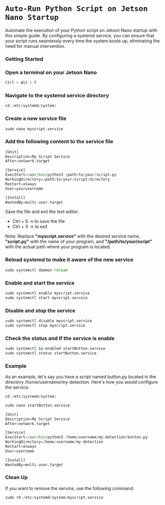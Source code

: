 # **`Auto-Run Python Script on Jetson Nano Startup`**

Automate the execution of your Python script on Jetson Nano startup with this simple guide. By configuring a systemd service, you can ensure that your script runs seamlessly every time the system boots up, eliminating the need for manual intervention.


### Getting Started

### Open a terminal on your Jetson Nano


```python
Ctrl + Alt + T
```

### Navigate to the systemd service directory


```python
cd /etc/systemd/system/
```

### Create a new service file


```python
sudo nano myscript.service
```

### Add the following content to the service file


```python
[Unit]
Description=My Script Service
After=network.target

[Service]
ExecStart=/usr/bin/python3 /path/to/your/script.py
WorkingDirectory=/path/to/your/script/directory
Restart=always
User=yourusername

[Install]
WantedBy=multi-user.target
```

Save the file and exit the text editor:
*   Ctrl + S -> to save the file
*   Ctrl + X -> to exit

Note: Replace **"myscript.service"** with the desired service name, **"script.py"** with the name of your program, and **"/path/to/your/script"** with the actual path where your program is located.

### Reload systemd to make it aware of the new service


```python
sudo systemctl daemon-reload
```

### Enable and start the service


```python
sudo systemctl enable myscript.service
sudo systemctl start myscript.service
```

### Disable and stop the service


```python
sudo systemctl disable myscript.service
sudo systemctl stop myscript.service
```

### Check the status and if the service is enable


```python
sudo systemctl is-enabled startButton.service
sudo systemctl status startButton.service
```

### Example

As an example, let's say you have a script named button.py located in the directory /home/username/my-detection. Here's how you would configure the service:


```python
cd /etc/systemd/system/

sudo nano startButton.service

[Unit]
Description=My Script Service
After=network.target

[Service]
ExecStart=/usr/bin/python3 /home/username/my-detection/button.py
WorkingDirectory=/home/username/my-detection
Restart=always
User=username

[Install]
WantedBy=multi-user.target
```

### Clean Up

If you want to remove the service, use the following command:


```python
sudo rm /etc/systemd/system/myscript.service
```
